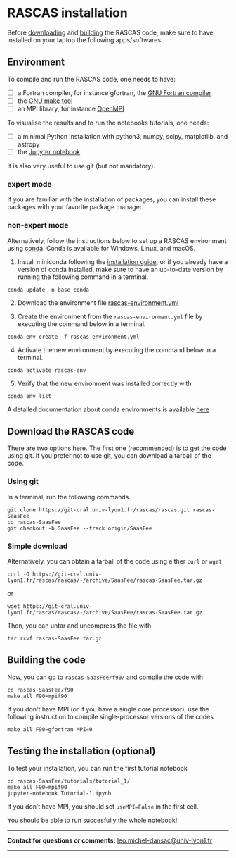 # RASCAS installation

Before [downloading](#download-the-rascas-code) and [building](#building-the-code) the RASCAS code, make sure to have installed on your laptop the following apps/softwares. 

## Environment

To compile and run the RASCAS code, one needs to have:
- [ ] a Fortran compiler, for instance gfortran, the [GNU Fortran compiler](https://gcc.gnu.org/fortran/)
- [ ] the [GNU make tool](https://www.gnu.org/software/make/)
- [ ] an MPI library, for instance [OpenMPI](https://www.open-mpi.org/)

To visualise the results and to run the notebooks tutorials, one needs:
- [ ] a minimal Python installation with python3, numpy, scipy, matplotlib, and astropy
- [ ] the [Jupyter notebook](https://jupyter.org/)

It is also very useful to use git (but not mandatory). 

### expert mode

If you are familiar with the installation of packages, you can install these packages with your favorite package manager. 

### non-expert mode

Alternatively, follow the instructions below to set up a RASCAS environment using [conda](https://conda.io/projects/conda/en/latest/index.html). Conda is available for Windows, Linux, and macOS. 

1. Install miniconda following the [installation guide](https://docs.conda.io/en/latest/miniconda.html), or if you already have a version of conda installed, make sure to have an up-to-date version by running the following command in a terminal.

```
conda update -n base conda
```

2. Download the environment file [rascas-environment.yml](https://git-cral.univ-lyon1.fr/rascas/rascas/-/blob/SaasFee/doc/rascas-environment.yml)

3. Create the environment from the ``rascas-environment.yml`` file by executing the command below in a terminal.
```
conda env create -f rascas-environment.yml
```

4. Activate the new environment by executing the command below in a terminal.
```
conda activate rascas-env
```

5. Verify that the new environment was installed correctly with
```
conda env list
```

A detailed documentation about conda environments is available [here](https://conda.io/projects/conda/en/latest/user-guide/tasks/manage-environments.html#)


## Download the RASCAS code

There are two options here. The first one (recommended) is to get the code using git. If you prefer not to use git, you can download a tarball of the code. 

### Using git
In a terminal, run the following commands. 
```
git clone https://git-cral.univ-lyon1.fr/rascas/rascas.git rascas-SaasFee
cd rascas-SaasFee
git checkout -b SaasFee --track origin/SaasFee
```

### Simple download

Alternatively, you can obtain a tarball of the code using either `curl` or `wget`
```
curl -O https://git-cral.univ-lyon1.fr/rascas/rascas/-/archive/SaasFee/rascas-SaasFee.tar.gz
```
or
```
wget https://git-cral.univ-lyon1.fr/rascas/rascas/-/archive/SaasFee/rascas-SaasFee.tar.gz
```
Then, you can untar and uncompress the file with 
```
tar zxvf rascas-SaasFee.tar.gz
```

## Building the code

Now, you can go to `rascas-SaasFee/f90/` and compile the code with
```
cd rascas-SaasFee/f90
make all F90=mpif90
```

If you don't have MPI (or if you have a single core processor), use the following instruction to compile single-processor versions of the codes
```
make all F90=gfortran MPI=0
```

## Testing the installation (optional)

To test your installation, you can run the first tutorial notebook
```
cd rascas-SaasFee/tutorials/tutorial_1/
make all F90=mpif90
jupyter-notebook Tutorial-1.ipynb
```

If you don’t have MPI, you should set ``useMPI=False`` in the first cell.

You should be able to run succesfully the whole notebook!


***

**Contact for questions or comments:** leo.michel-dansac@univ-lyon1.fr

***

